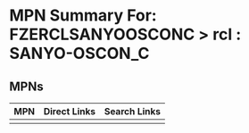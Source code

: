 



# MPN Summary For: FZERCLSANYOOSCONC > rcl : SANYO-OSCON_C

## MPNs
  

|MPN|Direct Links|Search Links|
| :--- | :--- | :--- |
||||
